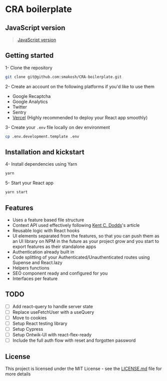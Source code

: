 # CRA boilerplate

## JavaScript version

> [JavaScript version](https://github.com/smakosh/CRA-boilerplate)

## Getting started

1- Clone the repository

```bash
git clone git@github.com:smakosh/CRA-boilerplate.git
```

2- Create an account on the following platforms if you'd like to use them

- Google Recaptcha
- Google Analytics
- Twitter
- Sentry
- [Vercel](https://vercel.com?utm_source=smakosh) (Highly recommended to deploy your React app smoothly)

3- Create your `.env` file locally on dev environment

```bash
cp .env.development.template .env
```

## Installation and kickstart

4- Install dependencies using Yarn

```bash
yarn
```

5- Start your React app

```bash
yarn start
```

## Features

- Uses a feature based file structure
- Context API used effectively following [Kent C. Dodds](https://kentcdodds.com/blog/how-to-use-react-context-effectively/)'s article
- Reusable logic with React hooks
- UI elements separated from the features, so that you can push them as an UI library on NPM in the future as your project grow and you start to export features as their standalone apps
- Authentication already built in
- Code splitting of your Authenticated/Unauthenticated routes using Supense and React.lazy
- Helpers functions
- SEO component ready and configured for you
- Interfaces per feature

## TODO
- [ ] Add react-query to handle server state
- [ ] Replace useFetchUser with a useQuery
- [ ] Move to cookies
- [ ] Setup React testing library
- [ ] Setup Cypress
- [ ] Setup Ontwik-UI with react-flex-ready
- [ ] Include the full auth flow with reset and forgotten password

## License

This project is licensed under the MIT License - see the [LICENSE.md](LICENSE.md) file for more details

